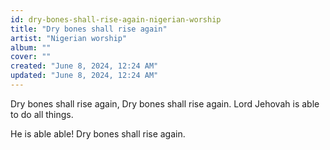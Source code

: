 ```yaml
---
id: dry-bones-shall-rise-again-nigerian-worship
title: "Dry bones shall rise again"
artist: "Nigerian worship"
album: ""
cover: ""
created: "June 8, 2024, 12:24 AM"
updated: "June 8, 2024, 12:24 AM"
---
```


Dry bones shall rise again,
Dry bones shall rise again.
Lord Jehovah is able to do all things. 

He is able able!
Dry bones shall rise again.
